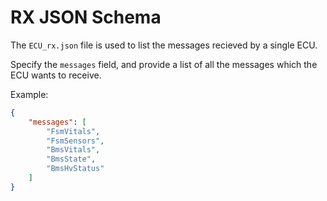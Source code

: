 # RX JSON Schema

The `ECU_rx.json` file is used to list the messages recieved by a single ECU.

Specify the `messages` field, and provide a list of all the messages which the ECU wants to receive.

Example: 

```json
{
    "messages": [
        "FsmVitals",
        "FsmSensors",
        "BmsVitals",
        "BmsState",
        "BmsHvStatus"
    ]
}
```